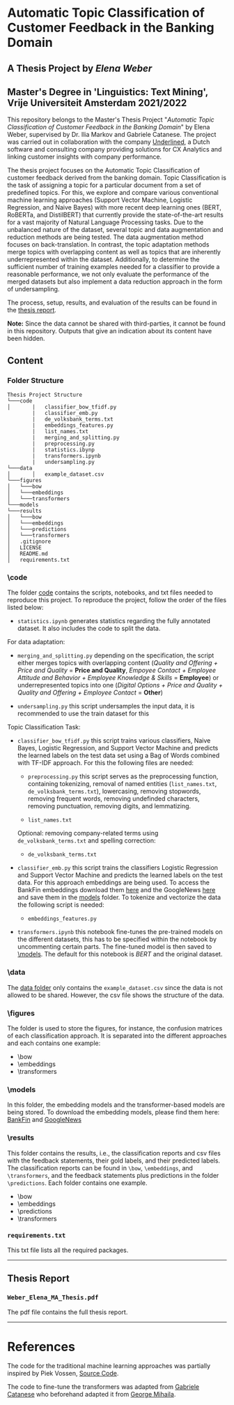 # Automatic Topic Classification of Customer Feedback in the Banking Domain 

## A Thesis Project by *Elena Weber* 
## Master's Degree in 'Linguistics: Text Mining', Vrije Universiteit Amsterdam 2021/2022

This repository belongs to the Master's Thesis Project "*Automatic Topic Classification of Customer Feedback in the Banking Domain*" by Elena Weber, supervised by Dr. Ilia Markov and Gabriele Catanese. 
The project was carried out in collaboration with the company [Underlined](https://underlined.eu/), a Dutch software and consulting company providing solutions for CX Analytics and linking customer insights with company performance.

The thesis project focuses on the Automatic Topic Classification of customer feedback derived from the banking domain. Topic Classification is the task of assigning a topic for a particular document from a set of predefined topics. For this, we explore and compare various conventional machine learning approaches (Support Vector Machine, Logistic Regression, and Naive Bayes) with more recent deep learning ones (BERT, RoBERTa, and DistilBERT) that currently provide the state-of-the-art results for a vast majority of Natural Language Processing tasks. Due to the unbalanced nature of the dataset, several topic and data augmentation and reduction methods are being tested. The data augmentation method focuses on back-translation. In contrast, the topic adaptation methods merge topics with overlapping content as well as topics that are inherently underrepresented within the dataset. Additionally, to determine the sufficient number of training examples needed for a classifier to provide a reasonable performance, we not only evaluate the performance of the merged datasets but also implement a data reduction approach in the form of undersampling. 

The process, setup, results, and evaluation of the results can be found in the [thesis report](https://github.com/cltl-students/Weber_Elena_Automatic_Topic_Classification/blob/main/Weber_Elena_MA_Thesis.pdf). 

**Note:** Since the data cannot be shared with third-parties, it cannot be found in this repository. Outputs that give an indication about its content have been hidden. 

## Content

### Folder Structure 
```
Thesis Project Structure 
└───code
│       |   classifier_bow_tfidf.py
        |   classifier_emb.py
        |   de_volksbank_terms.txt
        |   embeddings_features.py
        |   list_names.txt
        |   merging_and_splitting.py
        |   preprocessing.py
        |   statistics.ibynp
        |   transformers.ipynb
        |   undersampling.py
└───data
│       │   example_dataset.csv 
└───figures
│   └───bow
│   └───embeddings
│   └───transformers
└───models
└───results
│   └───bow
│   └───embeddings
│   └───predictions
│   └───transformers
│   .gitignore
│   LICENSE
│   README.md
│   requirements.txt
```

### \code
The folder [code](https://github.com/cltl-students/Weber_Elena_Automatic_Topic_Classification/tree/main/code) contains the scripts, notebooks, and txt files needed to reproduce this project. 
To reproduce the project, follow the order of the files listed below:

* `statistics.ipynb` generates statistics regarding the fully annotated dataset. It also includes the code to split the data. 

For data adaptation: 
* `merging_and_splitting.py` depending on the specification, the script either merges topics with overlapping content (*Quality and Offering + Price and Quality* = **Price and Quality**, *Empoyee Contact + Employee Attitude and Behavior + Employee Knowledge & Skills* = **Employee**) or underrepresented topics into one (*Digital Options + Price and Quality + Quality and Offering + Employee Contact* = **Other**)

* `undersampling.py` this script undersamples the input data, it is recommended to use the train dataset for this

Topic Classification Task: 
* `classifier_bow_tfidf.py` this script trains various classifiers, Naive Bayes, Logistic Regression, and Support Vector Machine and predicts the learned labels on the test data set using a Bag of Words combined with TF-IDF approach. For this the following files are needed:
    * `preprocessing.py` this script serves as the preprocessing function, containing tokenizing, removal of named entities (`list_names.txt`, `de_volksbank_terms.txt`), lowercasing, removing stopwords, removing frequent words, removing undefinded characters, removing punctuation, removing digits, and lemmatizing. 

   * `list_names.txt` 

    Optional: removing company-related terms using `de_volksbank_terms.txt` and spelling correction:

    * `de_volksbank_terms.txt` 

* `classifier_emb.py` this script trains the classifiers Logistic Regression and Support Vector Machine and predicts the learned labels on the test data. For this approach embeddings are being used. To access the BankFin embeddings download them [here](https://github.com/sid321axn/bank_fin_embedding) and the GoogleNews [here](https://code.google.com/archive/p/word2vec/) and save them in the [models](https://github.com/cltl-students/Weber_Elena_Automatic_Topic_Classification/tree/main/models) folder. To tokenize and vectorize the data the following script is needed: 

    * `embeddings_features.py`

* `transformers.ipynb` this notebook fine-tunes the pre-trained models on the different datasets, this has to be specified within the notebook by uncommenting certain parts. The fine-tuned model is then saved to [\models](https://github.com/cltl-students/Weber_Elena_Automatic_Topic_Classification/tree/main/models). The default for this notebook is *BERT* and the original dataset.

### \data
The [data folder](https://github.com/cltl-students/Weber_Elena_Automatic_Topic_Classification/tree/main/data) only contains the `example_dataset.csv` since the data is not allowed to be shared. However, the csv file shows the structure of the data. 

### \figures
The folder is used to store the figures, for instance, the confusion matrices of each classification approach. It is separated into the different approaches and each contains one example:

* \bow
* \embeddings
* \transformers

### \models
In this folder, the embedding models and the transformer-based models are being stored. To download the embedding models, please find them here: [BankFin](https://github.com/sid321axn/bank_fin_embedding) and [GoogleNews](https://code.google.com/archive/p/word2vec/)

### \results
This folder contains the results, i.e., the classification reports and csv files with the feedback statements, their gold labels, and their predicted labels. The classification reports can be found in `\bow`, `\embeddings`, and `\transformers`, and the feedback statements plus predictions in the folder `\predictions`. Each folder contains one example. 
* \bow
* \embeddings
* \predictions
* \transformers

### `requirements.txt`
This txt file lists all the required packages. 
***

## Thesis Report 
### `Weber_Elena_MA_Thesis.pdf`
The pdf file contains the full thesis report.
***



# References
The code for the traditional machine learning approaches was partially inspired by Piek Vossen, [Source Code](https://github.com/cltl/ma-hlt-labs/tree/master/lab3.machine_learning).

The code to fine-tune the transformers was adapted from [Gabriele Catanese](https://github.com/cltl-students/catanese_gabriele_text_mining_thesis) who beforehand adapted it from [George Mihaila](https://gmihaila.medium.com/fine-tune-transformers-in-pytorch-using-transformers-57b40450635).
